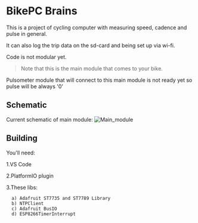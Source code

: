 BikePC Brains
=============
This is a project of cycling computer with measuring speed, cadence and pulse in general.

It can also log the trip data on the sd-card and being set up via wi-fi.

Code is not modular yet.

> Note that this is the main module that comes to your bike.

Pulsometer module that will connect to this main module is not ready yet so pulse will be always '0'

Schematic
---------
Current schematic of main module:
![Main_module](https://github.com/BlackCultistHub/ESP/blob/master/Resources/schematic.jpg?raw=true)

Building
--------
You'll need:

1.VS Code 

2.PlatformIO plugin

3.These libs:

      a) Adafruit ST7735 and ST7789 Library
      b) NTPClient
      c) Adafruit BusIO
      d) ESP8266TimerInterrupt
